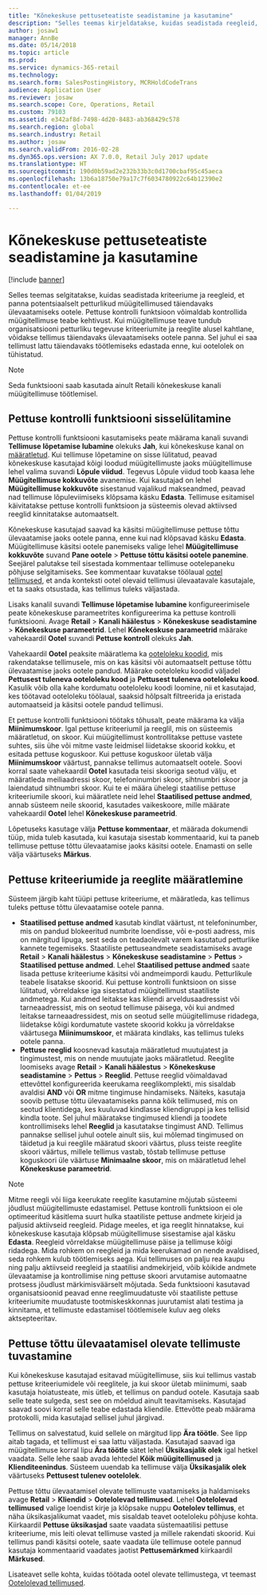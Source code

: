 ```yaml
---
title: "Kõnekeskuse pettuseteatiste seadistamine ja kasutamine"
description: "Selles teemas kirjeldatakse, kuidas seadistada reegleid, et tellimuste töötlemise käigus teavitada klienditeeninduse esindajaid potentsiaalsetest valeandmetest. Saate määratleda spetsiaalsed koodid, mida kasutatakse kahtlaste tellimust automaatselt või manuaalselt ootele panekuks."
author: josaw1
manager: AnnBe
ms.date: 05/14/2018
ms.topic: article
ms.prod: 
ms.service: dynamics-365-retail
ms.technology: 
ms.search.form: SalesPostingHistory, MCRHoldCodeTrans
audience: Application User
ms.reviewer: josaw
ms.search.scope: Core, Operations, Retail
ms.custom: 79103
ms.assetid: e342af8d-7498-4d20-8483-ab368429c578
ms.search.region: global
ms.search.industry: Retail
ms.author: josaw
ms.search.validFrom: 2016-02-28
ms.dyn365.ops.version: AX 7.0.0, Retail July 2017 update
ms.translationtype: HT
ms.sourcegitcommit: 190d0b59ad2e232b33b3c0d1700cbaf95c45aeca
ms.openlocfilehash: 13b6a18750e79a17c7f6034780922c64b12390e2
ms.contentlocale: et-ee
ms.lasthandoff: 01/04/2019

---
```


# <a name="set-up-and-work-with-call-center-fraud-alerts"></a>Kõnekeskuse pettuseteatiste seadistamine ja kasutamine

[!include [banner](includes/banner.md)]

Selles teemas selgitatakse, kuidas seadistada kriteeriume ja reegleid, et panna potentsiaalselt petturlikud müügitellimused täiendavaks ülevaatamiseks ootele. Pettuse kontrolli funktsioon võimaldab kontrollida müügitellimuse teabe kehtivust. Kui müügitellimuse teave tundub organisatsiooni petturliku tegevuse kriteeriumite ja reeglite alusel kahtlane, võidakse tellimus täiendavaks ülevaatamiseks ootele panna. Sel juhul ei saa tellimust lattu täiendavaks töötlemiseks edastada enne, kui ootelolek on tühistatud.

> [!NOTE]
> Seda funktsiooni saab kasutada ainult Retaili kõnekeskuse kanali müügitellimuse töötlemisel.

## <a name="turning-on-the-fraud-check-feature"></a>Pettuse kontrolli funktsiooni sisselülitamine

Pettuse kontrolli funktsiooni kasutamiseks peate määrama kanali suvandi **Tellimuse lõpetamise lubamine** olekuks **Jah**, kui kõnekeskuse kanal on [määratletud](https://docs.microsoft.com/dynamics365/unified-operations/retail/set-up-order-processing-options). Kui tellimuse lõpetamine on sisse lülitatud, peavad kõnekeskuse kasutajad kõigi loodud müügitellimuste jaoks müügitellimuse lehel valima suvandi **Lõpule viidud**. Tegevus Lõpule viidud toob kaasa lehe **Müügitellimuse kokkuvõte** avanemise. Kui kasutajad on lehel **Müügitellimuse kokkuvõte** sisestanud vajalikud makseandmed, peavad nad tellimuse lõpuleviimiseks klõpsama käsku **Edasta**. Tellimuse esitamisel käivitatakse pettuse kontrolli funktsioon ja süsteemis olevad aktiivsed reeglid kinnitatakse automaatselt.

Kõnekeskuse kasutajad saavad ka käsitsi müügitellimuse pettuse tõttu ülevaatamise jaoks ootele panna, enne kui nad klõpsavad käsku **Edasta**. Müügitellimuse käsitsi ootele panemiseks valige lehel **Müügitellimuse kokkuvõte** suvand **Pane ootele** \> **Pettuse tõttu käsitsi ootele panemine**. Seejärel palutakse teil sisestada kommentaar tellimuse ootelepaneku põhjuse selgitamiseks. See kommentaar kuvatakse töölaual [ootel tellimused](https://docs.microsoft.com/dynamics365/unified-operations/retail/work-with-order-holds), et anda konteksti ootel olevaid tellimusi ülevaatavale kasutajale, et ta saaks otsustada, kas tellimus tuleks väljastada.

Lisaks kanalil suvandi **Tellimuse lõpetamise lubamine** konfigureerimisele peate kõnekeskuse parameetrites konfigureerima ka pettuse kontrolli funktsiooni. Avage **Retail** \> **Kanali häälestus** \> **Kõnekeskuse seadistamine** \> **Kõnekeskuse parameetrid**. Lehel **Kõnekeskuse parameetrid** määrake vahekaardil **Ootel** suvandi **Pettuse kontroll** olekuks **Jah**.

Vahekaardil **Ootel** peaksite määratlema ka [ooteloleku koodid](https://docs.microsoft.com/dynamics365/unified-operations/retail/work-with-order-holds), mis rakendatakse tellimusele, mis on kas käsitsi või automaatselt pettuse tõttu ülevaatamise jaoks ootele pandud. Määrake ooteloleku koodid väljadel **Pettusest tuleneva ooteloleku kood** ja **Pettusest tuleneva ooteloleku kood**. Kasulik võib olla kahe kordumatu ooteloleku koodi loomine, nii et kasutajad, kes töötavad ooteloleku töölaual, saaksid hõlpsalt filtreerida ja eristada automaatseid ja käsitsi ootele pandud tellimusi.

Et pettuse kontrolli funktsiooni töötaks tõhusalt, peate määrama ka välja **Miinimumskoor**. Igal pettuse kriteeriumil ja reeglil, mis on süsteemis määratletud, on skoor. Kui müügitellimust kontrollitakse pettuse vastete suhtes, siis ühe või mitme vaste leidmisel liidetakse skoorid kokku, et esitada pettuse koguskoor. Kui pettuse koguskoor ületab välja **Miinimumskoor** väärtust, pannakse tellimus automaatselt ootele. Soovi korral saate vahekaardil **Ootel** kasutada teisi skooriga seotud välju, et määratleda meiliaadressi skoor, telefoninumbri skoor, sihtnumbri skoor ja laiendatud sihtnumbri skoor. Kui te ei määra ühelegi staatilise pettuse kriteeriumile skoori, kui määratlete neid lehel **Staatilised pettuse andmed**, annab süsteem neile skoorid, kasutades vaikeskoore, mille määrate vahekaardil **Ootel** lehel **Kõnekeskuse parameetrid**.

Lõpetuseks kasutage välja **Pettuse kommentaar**, et määrada dokumendi tüüp, mida tuleb kasutada, kui kasutaja sisestab kommentaarid, kui ta paneb tellimuse pettuse tõttu ülevaatamise jaoks käsitsi ootele. Enamasti on selle välja väärtuseks **Märkus**.

## <a name="defining-fraud-criteria-and-rules"></a>Pettuse kriteeriumide ja reeglite määratlemine

Süsteem järgib kaht tüüpi pettuse kriteeriume, et määratleda, kas tellimus tuleks pettuse tõttu ülevaatamise ootele panna.

- **Staatilised pettuse andmed** kasutab kindlat väärtust, nt telefoninumber, mis on pandud blokeeritud numbrite loendisse, või e-posti aadress, mis on märgitud lipuga, sest seda on teadaolevalt varem kasutatud petturlike kannete tegemiseks. Staatiliste pettuseandmete seadistamiseks avage **Retail** \> **Kanali häälestus** \> **Kõnekeskuse seadistamine** \> **Pettus** \> **Staatilised pettuse andmed**. Lehel **Staatilised pettuse andmed** saate lisada pettuse kriteeriume käsitsi või andmeimpordi kaudu. Petturlikule teabele lisatakse skoorid. Kui pettuse kontrolli funktsioon on sisse lülitatud, võrreldakse iga sisestatud müügitellimust staatiliste andmetega. Kui andmed leitakse kas kliendi arveldusaadressist või tarneaadressist, mis on seotud tellimuse päisega, või kui andmed leitakse tarneaadressidest, mis on seotud selle müügitellimuse ridadega, liidetakse kõigi kordumatute vastete skoorid kokku ja võrreldakse väärtusega **Miinimumskoor**, et määrata kindlaks, kas tellimus tuleks ootele panna.
- **Pettuse reeglid** koosnevad kasutaja määratletud muutujatest ja tingimustest, mis on nende muutujate jaoks määratletud. Reeglite loomiseks avage **Retail** \> **Kanali häälestus** \> **Kõnekeskuse seadistamine** \> **Pettus** \> **Reeglid**. Pettuse reeglid võimaldavad ettevõttel konfigureerida keerukama reeglikomplekti, mis sisaldab avaldisi **AND** või **OR** mitme tingimuse hindamiseks. Näiteks, kasutaja soovib pettuse tõttu ülevaatamiseks panna kõik tellimused, mis on seotud klientidega, kes kuuluvad kindlasse kliendigruppi ja kes tellisid kindla toote. Sel juhul määratakse tingimused kliendi ja toodete kontrollimiseks lehel **Reeglid** ja kasutatakse tingimust AND. Tellimus pannakse sellisel juhul ootele ainult siis, kui mõlemad tingimused on täidetud ja kui reeglile määratud skoori väärtus, pluss teiste reeglite skoori väärtus, millele tellimus vastab, tõstab tellimuse pettuse koguskoori üle väärtuse **Minimaalne skoor**, mis on määratletud lehel **Kõnekeskuse parameetrid**.

> [!NOTE]
> Mitme reegli või liiga keerukate reeglite kasutamine mõjutab süsteemi jõudlust müügitellimuste edastamisel. Pettuse kontrolli funktsioon ei ole optimeeritud käsitlema suurt hulka staatiliste pettuse andmete kirjeid ja paljusid aktiivseid reegleid. Pidage meeles, et iga reeglit hinnatakse, kui kõnekeskuse kasutaja klõpsab müügitellimuse sisestamise ajal käsku **Edasta**. Reegleid võrreldakse müügitellimuse päise ja tellimuse kõigi ridadega. Mida rohkem on reegleid ja mida keerukamad on nende avaldised, seda rohkem kulub töötlemiseks aega. Kui tellimuses on palju rea kaupu ning palju aktiivseid reegleid ja staatilisi andmekirjeid, võib kõikide andmete ülevaatamise ja kontrollimise ning pettuse skoori arvutamise automaatne protsess jõudlust märkimisväärselt mõjutada. Seda funktsiooni kasutavad organisatsioonid peavad enne reeglimuudatuste või staatiliste pettuse kriteeriumite muudatuste tootmiskeskkonnas juurutamist alati testima ja kinnitama, et tellimuste edastamisel töötlemisele kuluv aeg oleks aktsepteeritav.

## <a name="identifying-orders-that-are-on-hold-for-fraud-review"></a>Pettuse tõttu ülevaatamisel olevate tellimuste tuvastamine

Kui kõnekeskuse kasutajad esitavad müügitellimuse, siis kui tellimus vastab pettuse kriteeriumidele või reeglitele, ja kui skoor ületab miinimumi, saab kasutaja hoiatusteate, mis ütleb, et tellimus on pandud ootele. Kasutaja saab selle teate sulgeda, sest see on mõeldud ainult teavitamiseks. Kasutajad saavad soovi korral selle teabe edastada kliendile. Ettevõtte peab määrama protokolli, mida kasutajad sellisel juhul järgivad.

Tellimus on salvestatud, kuid sellele on märgitud lipp **Ära töötle**. See lipp aitab tagada, et tellimust ei saa lattu väljastada. Kasutajad saavad iga müügitellimuse korral lipu **Ära töötle** sätet lehel **Üksikasjalik olek** igal hetkel vaadata. Selle lehe saab avada lehtedel **Kõik müügitellimused** ja **Klienditeenindus**. Süsteem uuendab ka tellimuse välja **Üksikasjalik olek** väärtuseks **Pettusest tulenev ootelolek**.

Pettuse tõttu ülevaatamisel olevate tellimuste vaatamiseks ja haldamiseks avage **Retail** \> **Kliendid** \> **Ootelolevad tellimused**. Lehel **Ootelolevad tellimused** valige loendist kirje ja klõpsake nuppu **Ootelolev tellimus**, et näha üksikasjalikumat vaadet, mis sisaldab teavet ooteloleku põhjuse kohta. Kiirkaardil **Pettuse üksikasjad** saate vaadata süstemaatilisi pettuse kriteeriume, mis leiti olevat tellimuse vasted ja millele rakendati skoorid. Kui tellimus pandi käsitsi ootele, saate vaadata üle tellimuse ootele pannud kasutaja kommentaarid vaadates jaotist **Pettusemärkmed** kiirkaardil **Märkused**.

Lisateavet selle kohta, kuidas töötada ootel olevate tellimustega, vt teemast [Ootelolevad tellimused](https://docs.microsoft.com/dynamics365/unified-operations/retail/work-with-order-holds).

